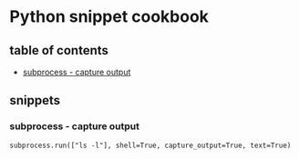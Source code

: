 
# Python snippet cookbook

## table of contents

- [subprocess - capture output](#subprocess---capture-output)

## snippets

### subprocess - capture output

```python3
subprocess.run(["ls -l"], shell=True, capture_output=True, text=True)
```
